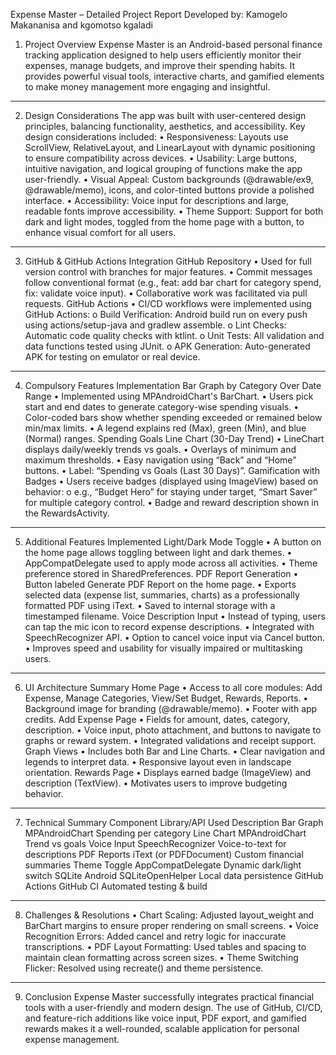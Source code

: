 Expense Master – Detailed Project Report 
Developed by: Kamogelo Makananisa and kgomotso kgaladi 
1. Project Overview
Expense Master is an Android-based personal finance tracking application designed to help users efficiently monitor their expenses, manage budgets, and improve their spending habits. It provides powerful visual tools, interactive charts, and gamified elements to make money management more engaging and insightful.
________________________________________
2. Design Considerations
The app was built with user-centered design principles, balancing functionality, aesthetics, and accessibility. Key design considerations included:
•	Responsiveness: Layouts use ScrollView, RelativeLayout, and LinearLayout with dynamic positioning to ensure compatibility across devices.
•	Usability: Large buttons, intuitive navigation, and logical grouping of functions make the app user-friendly.
•	Visual Appeal: Custom backgrounds (@drawable/ex9, @drawable/memo), icons, and color-tinted buttons provide a polished interface.
•	Accessibility: Voice input for descriptions and large, readable fonts improve accessibility.
•	Theme Support: Support for both dark and light modes, toggled from the home page with a button, to enhance visual comfort for all users.
________________________________________
3. GitHub & GitHub Actions Integration
GitHub Repository
•	Used for full version control with branches for major features.
•	Commit messages follow conventional format (e.g., feat: add bar chart for category spend, fix: validate voice input).
•	Collaborative work was facilitated via pull requests.
GitHub Actions
•	CI/CD workflows were implemented using GitHub Actions:
o	Build Verification: Android build run on every push using actions/setup-java and gradlew assemble.
o	Lint Checks: Automatic code quality checks with ktlint.
o	Unit Tests: All validation and data functions tested using JUnit.
o	APK Generation: Auto-generated APK for testing on emulator or real device.
________________________________________
4. Compulsory Features Implementation
 Bar Graph by Category Over Date Range
•	Implemented using MPAndroidChart's BarChart.
•	Users pick start and end dates to generate category-wise spending visuals.
•	Color-coded bars show whether spending exceeded or remained below min/max limits.
•	A legend explains red (Max), green (Min), and blue (Normal) ranges.
 Spending Goals Line Chart (30-Day Trend)
•	LineChart displays daily/weekly trends vs goals.
•	Overlays of minimum and maximum thresholds.
•	Easy navigation using “Back” and “Home” buttons.
•	Label: “Spending vs Goals (Last 30 Days)”.
Gamification with Badges
•	Users receive badges (displayed using ImageView) based on behavior:
o	e.g., “Budget Hero” for staying under target, “Smart Saver” for multiple category control.
•	Badge and reward description shown in the RewardsActivity.
________________________________________


5. Additional Features Implemented
Light/Dark Mode Toggle
•	A button on the home page allows toggling between light and dark themes.
•	AppCompatDelegate used to apply mode across all activities.
•	Theme preference stored in SharedPreferences.
 PDF Report Generation
•	Button labeled Generate PDF Report on the home page.
•	Exports selected data (expense list, summaries, charts) as a professionally formatted PDF using iText.
•	Saved to internal storage with a timestamped filename.
 Voice Description Input
•	Instead of typing, users can tap the mic icon to record expense descriptions.
•	Integrated with SpeechRecognizer API.
•	Option to cancel voice input via Cancel button.
•	Improves speed and usability for visually impaired or multitasking users.
________________________________________
6. UI Architecture Summary
Home Page
•	Access to all core modules: Add Expense, Manage Categories, View/Set Budget, Rewards, Reports.
•	Background image for branding (@drawable/memo).
•	Footer with app credits.
 Add Expense Page
•	Fields for amount, dates, category, description.
•	Voice input, photo attachment, and buttons to navigate to graphs or reward system.
•	Integrated validations and receipt support.
 Graph Views
•	Includes both Bar and Line Charts.
•	Clear navigation and legends to interpret data.
•	Responsive layout even in landscape orientation.
 Rewards Page
•	Displays earned badge (ImageView) and description (TextView).
•	Motivates users to improve budgeting behavior.
________________________________________
7. Technical Summary
Component	Library/API Used	Description
Bar Graph	MPAndroidChart	Spending per category
Line Chart	MPAndroidChart	Trend vs goals
Voice Input	SpeechRecognizer	Voice-to-text for descriptions
PDF Reports	iText (or PDFDocument)	Custom financial summaries
Theme Toggle	AppCompatDelegate	Dynamic dark/light switch
SQLite	Android SQLiteOpenHelper	Local data persistence
GitHub Actions	GitHub CI	Automated testing & build
________________________________________
8. Challenges & Resolutions
•	Chart Scaling: Adjusted layout_weight and BarChart margins to ensure proper rendering on small screens.
•	Voice Recognition Errors: Added cancel and retry logic for inaccurate transcriptions.
•	PDF Layout Formatting: Used tables and spacing to maintain clean formatting across screen sizes.
•	Theme Switching Flicker: Resolved using recreate() and theme persistence.
________________________________________
9. Conclusion
Expense Master successfully integrates practical financial tools with a user-friendly and modern design. The use of GitHub, CI/CD, and feature-rich additions like voice input, PDF export, and gamified rewards makes it a well-rounded, scalable application for personal expense management.

